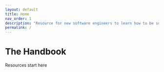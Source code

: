 ```yaml
---
layout: default
title: Home
nav_order: 1
description: "Resource for new software engineers to learn how to be successful in the workplace"
permalink: /
---
```


# The Handbook

Resources start here